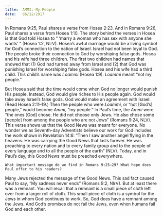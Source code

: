 ```yaml
---
title:  AMMI: My People
date:   06/12/2017
---
```


In Romans 9:25, Paul shares a verse from Hosea 2:23. And in Romans 9:26, Paul shares a verse from Hosea 1:10. The story behind the verses in Hosea is that God told Hosea to “ ‘marry a woman who has sex with anyone she wants’ ” (Hosea 1:2, NIrV). Hosea’s awful marriage would be a living symbol for God’s connection to the nation of Israel. Israel had not been loyal to God. The people broke their connection to God by worshiping false gods. Hosea and his wife had three children. The first two children had names that showed that (1) God had turned away from Israel and (2) that God was punishing Israel for worshiping false gods. Hosea and his wife had a third child. This child’s name was *Loammi* (Hosea 1:9). *Loammi* meant “not my people.”

But Hosea said that the time would come when God no longer would punish His people. Instead, God would give riches to His people again. God would take away Israel’s false gods. God would make an agreement with Israel. (Read Hosea 2:11–19.) Then the people who were *Loammi*, or “not [God’s] people,” would become *Ammi*, “my people.” In Paul’s time, the *Ammi* were “the ones [God] chose. He did not choose only Jews. He also chose some [people] from among the people who are not Jews” (Romans 9:24, NLV). This verse shows us that the Good News was meant for everyone. No wonder we as Seventh-day Adventists believe our work for God includes the work shown in Revelation 14:6: “Then I saw another angel flying in the heavens. He was carrying the Good News that lasts forever. He was preaching to every nation and to every family group and to the people of every language and to all the people of the earth” (NLV). Today, and in Paul’s day, this Good News must be preached everywhere.

`What important message do we find in Romans 9:25–29? What hope does Paul offer to his readers?`

Many Jews rejected the message of the Good News. This sad fact caused Paul to say, “My sadness never ends” (Romans 9:2, NIrV). But at least there was a remnant. You will recall that a remnant is a small piece of cloth left over from a larger roll of cloth. This small piece of cloth is a symbol for the Jews in whom God continues to work. So, God does have a remnant among the Jews. And God’s promises do not fail the Jews, even when humans fail God and each other.
